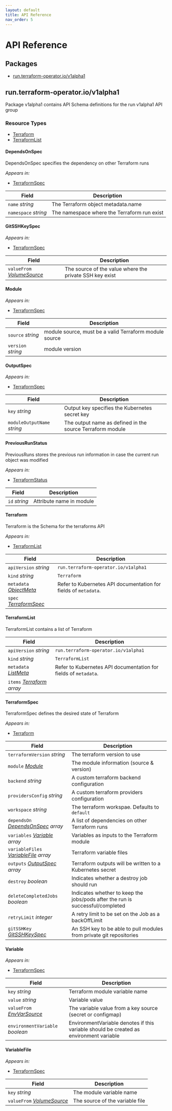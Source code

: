 ```yaml
---
layout: default
title: API Reference
nav_order: 5
---
```


# API Reference

## Packages
- [run.terraform-operator.io/v1alpha1](#runterraform-operatoriov1alpha1)


## run.terraform-operator.io/v1alpha1

Package v1alpha1 contains API Schema definitions for the run v1alpha1 API group

### Resource Types
- [Terraform](#terraform)
- [TerraformList](#terraformlist)



#### DependsOnSpec



DependsOnSpec specifies the dependency on other Terraform runs

_Appears in:_
- [TerraformSpec](#terraformspec)

| Field | Description |
| --- | --- |
| `name` _string_ | The Terraform object metadata.name |
| `namespace` _string_ | The namespace where the Terraform run exist |


#### GitSSHKeySpec





_Appears in:_
- [TerraformSpec](#terraformspec)

| Field | Description |
| --- | --- |
| `valueFrom` _[VolumeSource](https://kubernetes.io/docs/reference/generated/kubernetes-api/v1.22/#volumesource-v1-core)_ | The source of the value where the private SSH key exist |


#### Module





_Appears in:_
- [TerraformSpec](#terraformspec)

| Field | Description |
| --- | --- |
| `source` _string_ | module source, must be a valid Terraform module source |
| `version` _string_ | module version |


#### OutputSpec





_Appears in:_
- [TerraformSpec](#terraformspec)

| Field | Description |
| --- | --- |
| `key` _string_ | Output key specifies the Kubernetes secret key |
| `moduleOutputName` _string_ | The output name as defined in the source Terraform module |


#### PreviousRunStatus



PreviousRuns stores the previous run information in case the current run object was modified

_Appears in:_
- [TerraformStatus](#terraformstatus)

| Field | Description |
| --- | --- |
| `id` _string_ | Attribute name in module |


#### Terraform



Terraform is the Schema for the terraforms API

_Appears in:_
- [TerraformList](#terraformlist)

| Field | Description |
| --- | --- |
| `apiVersion` _string_ | `run.terraform-operator.io/v1alpha1`
| `kind` _string_ | `Terraform`
| `metadata` _[ObjectMeta](https://kubernetes.io/docs/reference/generated/kubernetes-api/v1.22/#objectmeta-v1-meta)_ | Refer to Kubernetes API documentation for fields of `metadata`. |
| `spec` _[TerraformSpec](#terraformspec)_ |  |


#### TerraformList



TerraformList contains a list of Terraform



| Field | Description |
| --- | --- |
| `apiVersion` _string_ | `run.terraform-operator.io/v1alpha1`
| `kind` _string_ | `TerraformList`
| `metadata` _[ListMeta](https://kubernetes.io/docs/reference/generated/kubernetes-api/v1.22/#listmeta-v1-meta)_ | Refer to Kubernetes API documentation for fields of `metadata`. |
| `items` _[Terraform](#terraform) array_ |  |


#### TerraformSpec



TerraformSpec defines the desired state of Terraform

_Appears in:_
- [Terraform](#terraform)

| Field | Description |
| --- | --- |
| `terraformVersion` _string_ | The terraform version to use |
| `module` _[Module](#module)_ | The module information (source & version) |
| `backend` _string_ | A custom terraform backend configuration |
| `providersConfig` _string_ | A custom terraform providers configuration |
| `workspace` _string_ | The terraform workspae. Defaults to `default` |
| `dependsOn` _[DependsOnSpec](#dependsonspec) array_ | A list of dependencies on other Terraform runs |
| `variables` _[Variable](#variable) array_ | Variables as inputs to the Terraform module |
| `variableFiles` _[VariableFile](#variablefile) array_ | Terraform variable files |
| `outputs` _[OutputSpec](#outputspec) array_ | Terraform outputs will be written to a Kubernetes secret |
| `destroy` _boolean_ | Indicates whether a destroy job should run |
| `deleteCompletedJobs` _boolean_ | Indicates whether to keep the jobs/pods after the run is successful/completed |
| `retryLimit` _integer_ | A retry limit to be set on the Job as a backOffLimit |
| `gitSSHKey` _[GitSSHKeySpec](#gitsshkeyspec)_ | An SSH key to be able to pull modules from private git repositories |




#### Variable





_Appears in:_
- [TerraformSpec](#terraformspec)

| Field | Description |
| --- | --- |
| `key` _string_ | Terraform module variable name |
| `value` _string_ | Variable value |
| `valueFrom` _[EnvVarSource](https://kubernetes.io/docs/reference/generated/kubernetes-api/v1.22/#envvarsource-v1-core)_ | The variable value from a key source (secret or configmap) |
| `environmentVariable` _boolean_ | EnvironmentVariable denotes if this variable should be created as environment variable |


#### VariableFile





_Appears in:_
- [TerraformSpec](#terraformspec)

| Field | Description |
| --- | --- |
| `key` _string_ | The module variable name |
| `valueFrom` _[VolumeSource](https://kubernetes.io/docs/reference/generated/kubernetes-api/v1.22/#volumesource-v1-core)_ | The source of the variable file |
